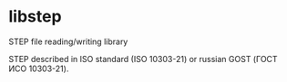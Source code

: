 # libstep
STEP file reading/writing library

STEP described in ISO standard (ISO 10303-21) or russian GOST (ГОСТ ИСО 10303-21).
